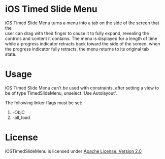 iOS Timed Slide Menu
====================

iOS Timed Slide Menu turns a menu into a tab on the side of the screen that the  
user can drag with their finger to cause it to fully expand, revealing the 
controls and content it contains.  The menu is displayed for a length of time 
while a progress indicator retracts back toward the side of the screen, when the 
progress indicator fully retracts, the menu returns to its original tab state.

Usage
=====

iOS Timed Slide Menu can't be used with constraints, after setting a view to be 
of type TimedSlideMenu, unselect 'Use Autolayout'.

The following linker flags must be set:
1.  -ObjC
2.  -all_load

License
=======
iOSTimedSlideMenu is licensed under [Apache License, Version 2.0](http://www.apache.org/licenses/LICENSE-2.0)